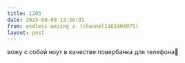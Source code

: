 ```yaml
---
title: 1205
date: 2023-09-09 13:36:31
from: endless шизing ⍼ (channel1162404975)
layout: post
---
```


вожу с собой ноут в качестве повербанка для телефона🫡
